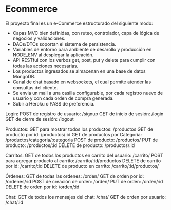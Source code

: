 # Ecommerce

El proyecto final es un e-Commerce estructurado del siguiente modo:

- Capas MVC bien definidas, con ruteo, controlador, capa de lógica de negocios y validaciones.
- DAOs/DTOs soportan el sistema de persistencia.
- Variables de entorno para ambiente de desarollo y producción en NODE_ENV al desplegar la aplicación.
- API RESTful con los verbos get, post, put y delete para cumplir con todas las acciones necesarias.
- Los productos ingresados se almacenan en una base de datos MongoDB. 
- Canal de chat basado en websockets, el cual permite atender las consultas del cliente.
- Se envia un mail a una casilla configurable, por cada registro nuevo de usuario y con cada orden de compra generada.
- Subir a Heroku o PASS de preferencia.

Login:
POST de registro de usuario: /signup
GET de inicio de sesión: /login
GET de cierre de sesión: /logout

Productos:
GET para mostrar todos los productos: /productos
GET de producto por id: /productos/:id
GET de productos por Categoria: /productos/categoria/:categoria
POST de producto: /productos/
PUT de producto: /productos/:id
DELETE de producto: /productos/:id

Carritos:
GET de todos los productos en carrito del usuario: /carrito/
POST para agregar producto al carrito: /carrito/:id/productos
DELETE de carrito por id: /carrito/:id
DELETE de producto en carrito: /carrito/:id/productos/

Órdenes:
GET de todas las ordenes: /orden/
GET de orden por id: /ordenes/:id
POST de creación de orden: /orden/
PUT de orden: /orden/:id
DELETE de orden por id: /orden/:id

Chat:
GET de todos los mensajes del chat: /chat/
GET de orden por usuario: /chat/:id
